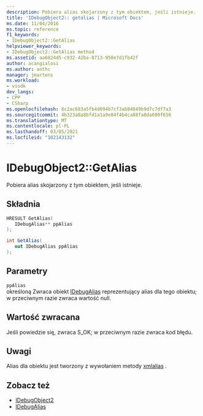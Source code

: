```yaml
---
description: Pobiera alias skojarzony z tym obiektem, jeśli istnieje.
title: 'IDebugObject2:: getalias | Microsoft Docs'
ms.date: 11/04/2016
ms.topic: reference
f1_keywords:
- IDebugObject2::GetAlias
helpviewer_keywords:
- IDebugObject2::GetAlias method
ms.assetid: aa6824d5-c932-42ba-8713-950e7d1fb42f
author: acangialosi
ms.author: anthc
manager: jmartens
ms.workload:
- vssdk
dev_langs:
- CPP
- CSharp
ms.openlocfilehash: 8c2ac683a5fb4d694b7cf3ab84849b9d7c7df7a3
ms.sourcegitcommit: 4b323a8a8bfd1a1a9e84f4b4ca88fa8da690f656
ms.translationtype: MT
ms.contentlocale: pl-PL
ms.lasthandoff: 03/05/2021
ms.locfileid: "102143132"
---
```

# <a name="idebugobject2getalias"></a>IDebugObject2::GetAlias
Pobiera alias skojarzony z tym obiektem, jeśli istnieje.

## <a name="syntax"></a>Składnia

```cpp
HRESULT GetAlias(
   IDebugAlias** ppAlias
);
```

```csharp
int GetAlias(
   out IDebugAlias ppAlias
);
```

## <a name="parameters"></a>Parametry
`ppAlias`\
określoną Zwraca obiekt [IDebugAlias](../../../extensibility/debugger/reference/idebugalias.md) reprezentujący alias dla tego obiektu; w przeciwnym razie zwraca wartość null.

## <a name="return-value"></a>Wartość zwracana
 Jeśli powiedzie się, zwraca S_OK; w przeciwnym razie zwraca kod błędu.

## <a name="remarks"></a>Uwagi
 Alias dla obiektu jest tworzony z wywołaniem metody [xmlalias](../../../extensibility/debugger/reference/idebugobject2-createalias.md) .

## <a name="see-also"></a>Zobacz też
- [IDebugObject2](../../../extensibility/debugger/reference/idebugobject2.md)
- [IDebugAlias](../../../extensibility/debugger/reference/idebugalias.md)
